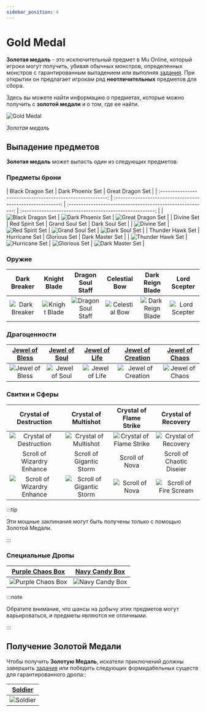 ```yaml
---
sidebar_position: 4
---
```


# Gold Medal

**Золотая медаль** - это исключительный предмет в Mu Online, который игроки могут получить, убивая обычных монстров, определенных монстров с гарантированным выпадением или выполняя [задания](/gameplay-systems/quest-system). При открытии он предлагает игрокам ряд **неотличительных** предметов для сбора.

Здесь вы можете найти информацию о предметах, которые можно получить с **золотой медали** и о том, где ее найти.

![Gold Medal](/img/items/item-bags/gold-medal.png)

_Золотая медаль_

## Выпадение предметов

**Золотая медаль** может выпасть один из следующих предметов:

### Предметы брони

|                      Black Dragon Set                      |                      Dark Phoenix Set                      |                      Great Dragon Set                      |
| :--------------------------------------------------------: | :--------------------------------------------------------: | :--------------------------------------------------------: | :------------------------------------------------------: |
| ![Black Dragon Set](/img/items/armors/dk/black-dragon.png) | ![Dark Phoenix Set](/img/items/armors/dk/dark-phoenix.png) | ![Great Dragon Set](/img/items/armors/dk/great-dragon.png) |
|                         Divine Set                         |                       Red Spirit Set                       |                       Grand Soul Set                       |                      Dark Soul Set                       |
|       ![Divine Set](/img/items/armors/fe/divine.png)       |   ![Red Spirit Set](/img/items/armors/fe/red-spirit.png)   |   ![Grand Soul Set](/img/items/armors/dw/grand-soul.png)   |   ![Dark Soul Set](/img/items/armors/dw/dark-soul.png)   |
|                      Thunder Hawk Set                      |                       Hurricane Set                        |                        Glorious Set                        |                     Dark Master Set                      |
| ![Thunder Hawk Set](/img/items/armors/mg/thunder-hawk.png) |    ![Hurricane Set](/img/items/armors/mg/hurricane.png)    |     ![Glorious Set](/img/items/armors/dl/glorious.png)     | ![Dark Master Set](/img/items/armors/dl/dark-master.png) |

### Оружие

|                    Dark Breaker                     |                    Knight Blade                     |                       Dragon Soul Staff                       |                    Celestial Bow                    |                      Dark Reign Blade                       |                     Lord Scepter                      |
| :-------------------------------------------------: | :-------------------------------------------------: | :-----------------------------------------------------------: | :-------------------------------------------------: | :---------------------------------------------------------: | :---------------------------------------------------: |
| ![Dark Breaker](/img/items/swords/dark-breaker.png) | ![Knight Blade](/img/items/swords/knight-blade.png) | ![Dragon Soul Staff](/img/items/staffs/dragon-soul-staff.png) | ![Celestial Bow](/img/items/bows/celestial-bow.png) | ![Dark Reign Blade](/img/items/swords/dark-reign-blade.png) | ![Lord Scepter](/img/items/scepters/lord-scepter.png) |

### Драгоценности

| [Jewel of Bless](/items/jewels/regular-jewels/jewel-of-bless) | [Jewel of Soul](/items/jewels/regular-jewels/jewel-of-soul) | [Jewel of Life](/items/jewels/regular-jewels/jewel-of-life) | [Jewel of Creation](/items/jewels/regular-jewels/jewel-of-creation) | [Jewel of Chaos](/items/jewels/regular-jewels/jewel-of-chaos) |
| :-----------------------------------------------------------: | :---------------------------------------------------------: | :---------------------------------------------------------: | :-----------------------------------------------------------------: | :-----------------------------------------------------------: |
|        ![Jewel of Bless](/img/items/jewels/bless.png)         |        ![Jewel of Soul](/img/items/jewels/soul.png)         |        ![Jewel of Life](/img/items/jewels/life.png)         |        ![Jewel of Creation](/img/items/jewels/creation.png)         |        ![Jewel of Chaos](/img/items/jewels/chaos.png)         |

### Свитки и Сферы

|                        Crystal of Destruction                        |                        Crystal of Multishot                        |                     Crystal of Flame Strike                     |                       Crystal of Recovery                        |
| :------------------------------------------------------------------: | :----------------------------------------------------------------: | :-------------------------------------------------------------: | :--------------------------------------------------------------: |
|    ![Crystal of Destruction](/img/items/scrolls-orbs/orb-dk.png)     |    ![Crystal of Multishot ](/img/items/scrolls-orbs/orb-dk.png)    | ![Crystal of Flame Strike ](/img/items/scrolls-orbs/orb-dk.png) |    ![Crystal of Recovery](/img/items/scrolls-orbs/orb-dk.png)    |
|                      Scroll of Wizardry Enhance                      |                      Scroll of Gigantic Storm                      |                         Scroll of Nova                          |                    Scroll of Chaotic Diseier                     |
| ![Scroll of Wizardry Enhance](/img/items/scrolls-orbs/scroll-dw.png) | ![Scroll of Gigantic Storm](/img/items/scrolls-orbs/scroll-dw.png) |    ![Scroll of Nova ](/img/items/scrolls-orbs/scroll-dw.png)    | ![Scroll of Fire Scream ](/img/items/scrolls-orbs/scroll-dl.png) |

:::tip

Эти мощные заклинания могут быть получены только с помощью Золотой Медали.

:::

### Специальные Дропы

|   [Purple Chaos Box](/items/item-bags/misc/purple-chaos-box)   |   [Navy Candy Box](/items/item-bags/misc/navy-candy-box)   |
| :------------------------------------------------------------: | :--------------------------------------------------------: |
| ![Purple Chaos Box](/img/items/item-bags/purple-chaos-box.png) | ![Navy Candy Box](/img/items/item-bags/navy-candy-box.png) |

:::note

Обратите внимание, что шансы на добычу этих предметов могут варьироваться, и предметы являются не отличными.

:::

## Получение Золотой Медали

Чтобы получить **Золотую Медаль**, искатели приключений должны завершить [задания](/gameplay-systems/quest-system) или победить следующих формидабельных существ для гарантированного дропа::

|     [Soldier](/special-monsters/others/soldier)      |
| :--------------------------------------------------: |
| ![Soldier](/img/monsters/special/others/soldier.jpg) |
